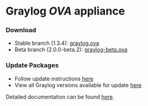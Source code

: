 Graylog *OVA* appliance
=======================

### Download

  * Stable branch (1.3.4): [graylog.ova](https://packages.graylog2.org/releases/graylog-omnibus/ova/graylog-1.3.4-1.ova)
  * Beta branch (2.0.0-beta.2): [graylog-beta.ova](https://packages.graylog2.org/releases/graylog-omnibus/ova/graylog-beta-2.0.0-beta.2-1.ova)

### Update Packages

  * Follow update instructions [here](http://docs.graylog.org/en/1.3/pages/installation/graylog_ctl.html#upgrade-graylog)
  * View all Graylog versions available for update [here](https://packages.graylog2.org/omnibus)

  
Detailed documentation can be found [here](http://docs.graylog.org/en/latest/pages/installation/virtual_machine_appliances.html).
